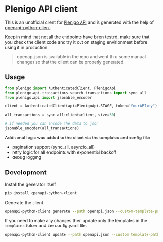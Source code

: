 # Plenigo API client 

This is an unofficial client for [Plenigo API](https://api.plenigo.com/) and is generated with the help of [openapi-python-client](https://github.com). 

Keep in mind that not all the endpoints have been tested, make sure that you check the client code and try it out on staging envirionment before using it in production.

> openapi.json is available in the repo and went thru some manual changes so that the client can be properly generated.

## Usage

```python
from plenigo import AuthenticatedClient, PlenigoApi
from plenigo.api.transactions.search_transactions import sync_all
from plenigo.api import jsonable_encoder

client = AuthenticatedClient(api=PlenigoApi.STAGE, token="YourAPIkey")

all_transactions = sync_all(client=client, size=30)

# if needed you can encode the data to json
jsonable_encoder(all_transactions)
```

Additional logic was added to the client via the templates and config file:

* pagination support (sync_all, asyncio_all)
* retry logic for all endpoints with exponential backoff
* debug logging 

## Development

Install the generator itself
```sh
pip install openapi-python-client
```

Generate the client
```sh
openapi-python-client generate --path openapi.json --custom-template-path templates --config config.yml
```

If you need to make any changes then update only the templates in the `templates` folder and the config.yaml file.
```sh
openapi-python-client update --path openapi.json --custom-template-path templates --config config.yml
```

